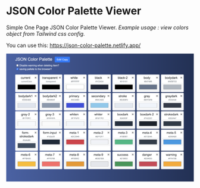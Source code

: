 # JSON Color Palette Viewer

Simple One Page JSON Color Palette Viewer.
*Example usage : view colors object from Tailwind css config.*

You can use this:  https://json-color-palette.netlify.app/

![enter image description here](https://raw.githubusercontent.com/yogiz/json-color-palette/main/screenshot.png)
